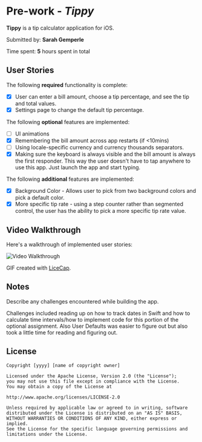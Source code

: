 
# Pre-work - *Tippy*

**Tippy** is a tip calculator application for iOS.

Submitted by: **Sarah Gemperle**

Time spent: **5** hours spent in total

## User Stories

The following **required** functionality is complete:

* [X] User can enter a bill amount, choose a tip percentage, and see the tip and total values.
* [X] Settings page to change the default tip percentage.

The following **optional** features are implemented:
* [ ] UI animations
* [X] Remembering the bill amount across app restarts (if <10mins)
* [ ] Using locale-specific currency and currency thousands separators.
* [X] Making sure the keyboard is always visible and the bill amount is always the first responder. This way the user doesn't have to tap anywhere to use this app. Just launch the app and start typing.

The following **additional** features are implemented:

* [X] Background Color - Allows user to pick from two background colors and pick a default color.
* [X] More specific tip rate - using a step counter rather than segmented control, the user
     has the ability to pick a more specific tip rate value.

## Video Walkthrough 

Here's a walkthrough of implemented user stories:

<img src= 'http://i.imgur.com/lgNfouh.gif' title='Video Walkthrough' width='' alt='Video Walkthrough' />

GIF created with [LiceCap](http://www.cockos.com/licecap/).

## Notes

Describe any challenges encountered while building the app.

Challenges included reading up on how to track dates in Swift and how to 
calculate time intervals/how to implement code for this portion of the optional
assignment.
Also User Defaults was easier to figure out but also took a little time for 
reading and figuring out.

## License

    Copyright [yyyy] [name of copyright owner]

    Licensed under the Apache License, Version 2.0 (the "License");
    you may not use this file except in compliance with the License.
    You may obtain a copy of the License at

    http://www.apache.org/licenses/LICENSE-2.0

    Unless required by applicable law or agreed to in writing, software
    distributed under the License is distributed on an "AS IS" BASIS,
    WITHOUT WARRANTIES OR CONDITIONS OF ANY KIND, either express or implied.
    See the License for the specific language governing permissions and
    limitations under the License.
    

